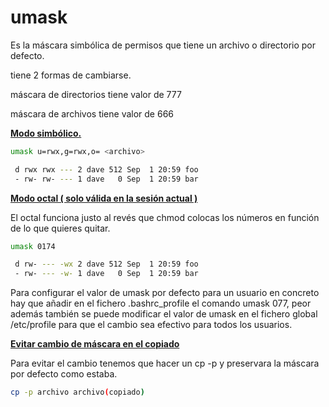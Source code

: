 # umask 

Es la máscara simbólica de permisos que tiene un archivo o directorio por defecto.

tiene 2 formas de cambiarse.

máscara de directorios tiene valor de 777

máscara de archivos tiene valor de 666

**<u>Modo simbólico.</u>** 

```bash
umask u=rwx,g=rwx,o= <archivo>

 d rwx rwx --- 2 dave 512 Sep  1 20:59 foo
 - rw- rw- --- 1 dave   0 Sep  1 20:59 bar
```



<u>**Modo octal ( solo válida en la sesión actual )**</u>

El octal funciona justo al revés que chmod colocas los números en función de lo que quieres quitar.

```bash
umask 0174

 d rw- --- -wx 2 dave 512 Sep  1 20:59 foo
 - rw- --- -w- 1 dave   0 Sep  1 20:59 bar
```



Para configurar el valor de umask por defecto para un usuario en concreto hay que añadir en el fichero .bashrc_profile el comando umask 077, peor además también se puede modificar el valor de umask en el fichero global /etc/profile para que el cambio sea efectivo para todos los usuarios.



<u>**Evitar cambio de máscara en el copiado**</u>

Para evitar el cambio tenemos que hacer un cp -p y preservara la máscara por defecto como estaba.

```bash
cp -p archivo archivo(copiado)
```



